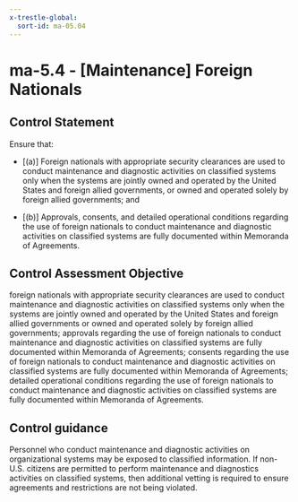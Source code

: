 ```yaml
---
x-trestle-global:
  sort-id: ma-05.04
---
```


# ma-5.4 - \[Maintenance\] Foreign Nationals

## Control Statement

Ensure that:

- \[(a)\] Foreign nationals with appropriate security clearances are used to conduct maintenance and diagnostic activities on classified systems only when the systems are jointly owned and operated by the United States and foreign allied governments, or owned and operated solely by foreign allied governments; and

- \[(b)\] Approvals, consents, and detailed operational conditions regarding the use of foreign nationals to conduct maintenance and diagnostic activities on classified systems are fully documented within Memoranda of Agreements.

## Control Assessment Objective

foreign nationals with appropriate security clearances are used to conduct maintenance and diagnostic activities on classified systems only when the systems are jointly owned and operated by the United States and foreign allied governments or owned and operated solely by foreign allied governments;
approvals regarding the use of foreign nationals to conduct maintenance and diagnostic activities on classified systems are fully documented within Memoranda of Agreements;
consents regarding the use of foreign nationals to conduct maintenance and diagnostic activities on classified systems are fully documented within Memoranda of Agreements;
detailed operational conditions regarding the use of foreign nationals to conduct maintenance and diagnostic activities on classified systems are fully documented within Memoranda of Agreements.

## Control guidance

Personnel who conduct maintenance and diagnostic activities on organizational systems may be exposed to classified information. If non-U.S. citizens are permitted to perform maintenance and diagnostics activities on classified systems, then additional vetting is required to ensure agreements and restrictions are not being violated.
